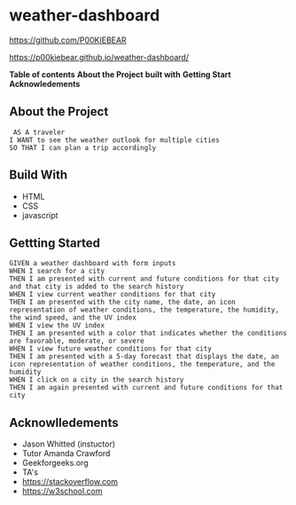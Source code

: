 # weather-dashboard
https://github.com/P00KIEBEAR

https://p00kiebear.github.io/weather-dashboard/

**Table of contents**
**About the Project**
**built with**
**Getting Start**
**Acknowledements**

## About the Project

~~~
 AS A traveler
I WANT to see the weather outlook for multiple cities
SO THAT I can plan a trip accordingly
~~~
## Build With
* HTML
* CSS
* javascript

## Gettting Started
~~~
GIVEN a weather dashboard with form inputs
WHEN I search for a city
THEN I am presented with current and future conditions for that city and that city is added to the search history
WHEN I view current weather conditions for that city
THEN I am presented with the city name, the date, an icon representation of weather conditions, the temperature, the humidity, the wind speed, and the UV index
WHEN I view the UV index
THEN I am presented with a color that indicates whether the conditions are favorable, moderate, or severe
WHEN I view future weather conditions for that city
THEN I am presented with a 5-day forecast that displays the date, an icon representation of weather conditions, the temperature, and the humidity
WHEN I click on a city in the search history
THEN I am again presented with current and future conditions for that city
~~~

## Acknowlledements
- Jason Whitted (instuctor)
- Tutor Amanda Crawford
- Geekforgeeks.org
- TA's
- https://stackoverflow.com
- https://w3school.com

